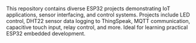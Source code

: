 This repository contains diverse ESP32 projects demonstrating IoT applications, sensor interfacing, and control systems. Projects include LED control, DHT22 sensor data logging to ThingSpeak, MQTT communication, capacitive touch input, relay control, and more. Ideal for learning practical ESP32 embedded development.
